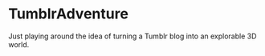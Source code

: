 # TumblrAdventure
Just playing around the idea of turning a Tumblr blog into an explorable 3D world.
